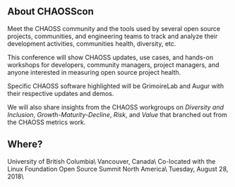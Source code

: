 ## About CHAOSScon

Meet the CHAOSS community and the tools used by several open source projects, communities, and engineering teams to track and analyze their development activities, communities health, diversity, etc.

This conference will show CHAOSS updates, use cases, and hands-on workshops for developers, community managers, project managers, and anyone interested in measuring open source project health.

Specific CHAOSS software highlighted will be GrimoireLab and Augur with their respective updates and demos.

We will also share insights from the CHAOSS workgroups on *Diversity and Inclusion*, *Growth-Maturity-Decline*, *Risk*, and *Value* that branched out from the CHAOSS metrics work.


## Where?
University of British Columbia\\
Vancouver, Canada\\
Co-located with the Linux Foundation Open Source Summit North America\\
Tuesday, August 28, 2018\\
